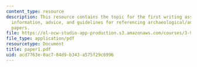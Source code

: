 ```yaml
---
content_type: resource
description: This resource contains the topic for the first writing assignment, background
  information, advice, and guidelines for referencing archaeological/anthropological
  papers.
file: https://ol-ocw-studio-app-production.s3.amazonaws.com/courses/3-986-the-human-past-introduction-to-archaeology-fall-2006/acd7763e0ac784d9b343a575f29c6996_paper1.pdf
file_type: application/pdf
resourcetype: Document
title: paper1.pdf
uid: acd7763e-0ac7-84d9-b343-a575f29c6996
---
```

